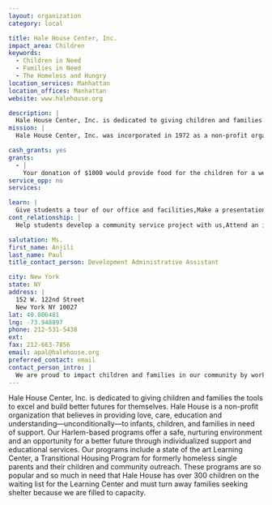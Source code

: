 ```yaml
---
layout: organization
category: local

title: Hale House Center, Inc.
impact_area: Children
keywords: 
  - Children in Need
  - Families in Need
  - The Homeless and Hungry
location_services: Manhattan
location_offices: Manhattan
website: www.halehouse.org

description: |
  Hale House Center, Inc. is dedicated to giving children and families the tools to excel and build better futures for themselves.  Hale House is a non-profit organization that believes in providing love, care, education and understanding—unconditionally—to infants, children, and families in need of support.  Our Harlem-based programs offer a safe, nurturing environment and an opportunity for a better future through individualized support and educational services.  Our programs include a state of the art Learning Center, a Transitional Housing Program for formerly homeless single parents and their children and community outreach.  These programs are so popular and so much in need that Hale House has over 300 children on the waiting list for the Learning Center and must turn away families seeking shelter because we are filled to capacity.
mission: |
  Hale House Center, Inc. was incorporated in 1972 as a non-profit organization. Its mission is to help a generation of children and families build better lives and futures through the provision of integrated services.

cash_grants: yes
grants: 
  - |
    Your donation of $1000 would provide food for the children for a week. Your donation of $1666 would provide heat and electricity to our residence for one month.   Your donation of $280 would provide diapers and baby wipes for one child for a month.
service_opp: no
services: 

learn: |
  Give students a tour of our office and facilities,Make a presentation about our organization,Speak over the phone about our work
cont_relationship: |
  Help students develop a community service project with us,Attend an in-school Check Award Assembly if we receive a grant,Help students tell local newspapers and media about their grant and/or project with us,Educate the school by leading a workshop,Collect pennies during the Penny Harvest next fall

salutation: Ms.
first_name: Anjili
last_name: Paul
title_contact_person: Development Administrative Assistant

city: New York
state: NY
address: |
  152 W. 122nd Street  
  New York NY 10027
lat: 40.806481
lng: -73.948897
phone: 212-531-5438
ext: 
fax: 212-663-7856
email: apal@halehouse.org
preferred_contact: email
contact_person_intro: |
  We are proud to impact children and families in our community by working with Hale House.  We have enjoyed working with the Common Cents program in the past.  Thank you for your interest in Hale House! It means a lot to us to have young people working to help other children in need, as you are the future!
---
```

Hale House Center, Inc. is dedicated to giving children and families the tools to excel and build better futures for themselves.  Hale House is a non-profit organization that believes in providing love, care, education and understanding—unconditionally—to infants, children, and families in need of support.  Our Harlem-based programs offer a safe, nurturing environment and an opportunity for a better future through individualized support and educational services.  Our programs include a state of the art Learning Center, a Transitional Housing Program for formerly homeless single parents and their children and community outreach.  These programs are so popular and so much in need that Hale House has over 300 children on the waiting list for the Learning Center and must turn away families seeking shelter because we are filled to capacity.